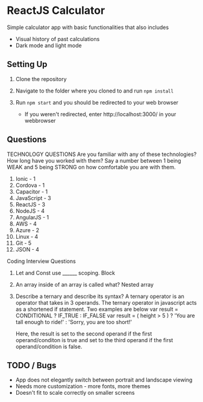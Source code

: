 # ReactJS Calculator

Simple calculator app with basic functionalities that also includes

- Visual history of past calculations
- Dark mode and light mode

## Setting Up

1. Clone the repository
2. Navigate to the folder where you cloned to and run `npm install`
3. Run `npm start` and you should be redirected to your web browser

   - If you weren't redirected, enter http://localhost:3000/ in your webbrowser

## Questions
TECHNOLOGY QUESTIONS
Are you familiar with any of these technologies? How long have you worked with them? Say a number between 1
being WEAK and 5 being STRONG on how comfortable you are with them.
1. Ionic - 1
2. Cordova - 1
3. Capacitor - 1
4. JavaScript - 3
5. ReactJS - 3
6. NodeJS - 4
7. AngularJS - 1
8. AWS - 4
9. Azure - 2
10. Linux - 4
11. Git - 5
12. JSON - 4

Coding Interview Questions
1. Let and Const use ______ scoping.
   Block
3. An array inside of an array is called what?
   Nested array
5. Describe a ternary and describe its syntax?
   A ternary operator is an operator that takes in 3 operands. The ternary operator in javascript acts as a shortened if statement. Two examples are below
   var result = CONDITIONAL ? IF_TRUE : IF_FALSE
   var result = ( height > 5 ) ? 'You are tall enough to ride!' : 'Sorry, you are too short!'
   
   Here, the result is set to the second operand if the first operand/conditon is true and set to the third operand if the first operand/condition is false.
   

## TODO / Bugs
 * App does not elegantly switch between portrait and landscape viewing
 * Needs more customization - more fonts, more themes
 * Doesn't fit to scale correctly on smaller screens
                     
